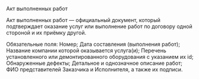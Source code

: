 Акт выполненных работ

Акт выполненных работ — официальный документ, который подтверждает оказание услуг или выполнение работ по договору одной стороной и их приёмку другой.



Обязательные поля:
Номер;
Дата составления (выполнения работ);
Название компании которой оказывается услуга(и);
Перечень установленного или демонтированного оборудования с указанием их id;
Обнаруженные дефекты;
Детальное и однозначное описание работ;
ФИО представителей Заказчика и Исполнителя, а также их подписи.
